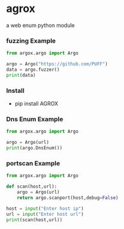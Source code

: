 # agrox
a web enum python module

### fuzzing Example 
```python
from argox.argo import Argo

argo = Argo("https://github.com/PUFF")
data = argo.fuzzer()
print(data)

```
### Install
* pip install AGROX

### Dns Enum Example 
```python
from argox.argo import Argo

argo = Argo(url)
print(argo.DnsEnum())
```

### portscan Example 
```python
from argox.argo import Argo

def scan(host,url):
    argo = Argo(url)
    return argo.scanport(host,debug=False)

host = input("Enter host ip")
url = input("Enter host url")
print(scan(host,url))

```
